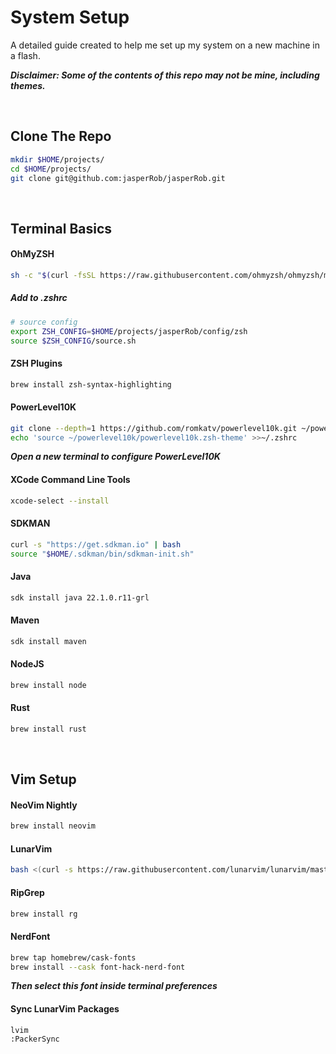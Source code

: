 # System Setup

A detailed guide created to help me set up my system on a new machine in a flash. 

***Disclaimer: Some of the contents of this repo may not be mine, including themes.***

&nbsp;

## Clone The Repo

```bash
mkdir $HOME/projects/
cd $HOME/projects/
git clone git@github.com:jasperRob/jasperRob.git
```

&nbsp;

## Terminal Basics

#### OhMyZSH

```bash
sh -c "$(curl -fsSL https://raw.githubusercontent.com/ohmyzsh/ohmyzsh/master/tools/install.sh)"
```

##### Add to .zshrc

```bash
# source config
export ZSH_CONFIG=$HOME/projects/jasperRob/config/zsh
source $ZSH_CONFIG/source.sh
```

#### ZSH Plugins

```bash
brew install zsh-syntax-highlighting
```

#### PowerLevel10K

```bash
git clone --depth=1 https://github.com/romkatv/powerlevel10k.git ~/powerlevel10k
echo 'source ~/powerlevel10k/powerlevel10k.zsh-theme' >>~/.zshrc
```

***Open a new terminal to configure PowerLevel10K***

#### XCode Command Line Tools

```bash
xcode-select --install
```

#### SDKMAN

```bash
curl -s "https://get.sdkman.io" | bash
source "$HOME/.sdkman/bin/sdkman-init.sh"
```

#### Java

```bash
sdk install java 22.1.0.r11-grl
```

#### Maven

```bash
sdk install maven
```

#### NodeJS

```bash
brew install node
```

#### Rust

```bash
brew install rust
```

&nbsp;

## Vim Setup

#### NeoVim Nightly

```bash
brew install neovim
```

#### LunarVim

```bash
bash <(curl -s https://raw.githubusercontent.com/lunarvim/lunarvim/master/utils/installer/install.sh)
```

#### RipGrep

```bash
brew install rg
```

#### NerdFont

```bash
brew tap homebrew/cask-fonts
brew install --cask font-hack-nerd-font
```

***Then select this font inside terminal preferences***

#### Sync LunarVim Packages

```bash
lvim
:PackerSync
```
